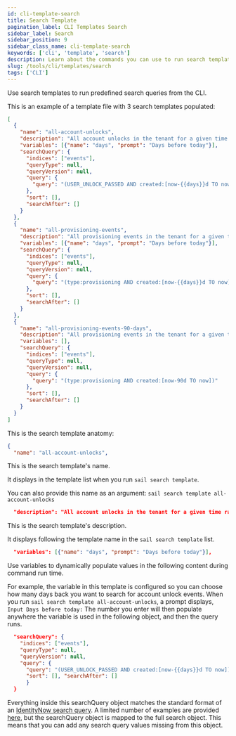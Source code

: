 ```yaml
---
id: cli-template-search
title: Search Template
pagination_label: CLI Templates Search
sidebar_label: Search
sidebar_position: 9
sidebar_class_name: cli-template-search
keywords: ['cli', 'template', 'search']
description: Learn about the commands you can use to run search templates from the CLI.
slug: /tools/cli/templates/search
tags: ['CLI']
---
```


Use search templates to run predefined search queries from the CLI.

This is an example of a template file with 3 search templates populated: 

```json
[
  {
    "name": "all-account-unlocks",
    "description": "All account unlocks in the tenant for a given time range",
    "variables": [{"name": "days", "prompt": "Days before today"}],
    "searchQuery": {
      "indices": ["events"],
      "queryType": null,
      "queryVersion": null,
      "query": {
        "query": "(USER_UNLOCK_PASSED AND created:[now-{{days}}d TO now])"
      },
      "sort": [],
      "searchAfter": []
    }
  },
  {
    "name": "all-provisioning-events",
    "description": "All provisioning events in the tenant for a given time range",
    "variables": [{"name": "days", "prompt": "Days before today"}],
    "searchQuery": {
      "indices": ["events"],
      "queryType": null,
      "queryVersion": null,
      "query": {
        "query": "(type:provisioning AND created:[now-{{days}}d TO now])"
      },
      "sort": [],
      "searchAfter": []
    }
  },
  {
    "name": "all-provisioning-events-90-days",
    "description": "All provisioning events in the tenant for a given time range",
    "variables": [],
    "searchQuery": {
      "indices": ["events"],
      "queryType": null,
      "queryVersion": null,
      "query": {
        "query": "(type:provisioning AND created:[now-90d TO now])"
      },
      "sort": [],
      "searchAfter": []
    }
  }
]
```

This is the search template anatomy:

```json
{
  "name": "all-account-unlocks",
```

This is the search template's name. 

It displays in the template list when you run `sail search template`.

You can also provide this name as an argument: `sail search template all-account-unlocks`

```json
  "description": "All account unlocks in the tenant for a given time range"
```

This is the search template's description. 

It displays following the template name in the `sail search template` list.

```json
  "variables": [{"name": "days", "prompt": "Days before today"}],
```

Use variables to dynamically populate values in the following content during command run time. 

For example, the variable in this template is configured so you can choose how many days back you want to search for account unlock events. When you run `sail search template all-account-unlocks`, a prompt displays, `Input Days before today:` The number you enter will then populate anywhere the variable is used in the following object, and then the query runs. 

```json
  "searchQuery": {
    "indices": ["events"],
    "queryType": null,
    "queryVersion": null,
    "query": {
      "query": "(USER_UNLOCK_PASSED AND created:[now-{{days}}d TO now])" },
      "sort": [], "searchAfter": []
      }
  }
```

Everything inside this searchQuery object matches the standard format of an [IdentityNow search query](https://documentation.sailpoint.com/saas/help/search/building-query.html). A limited number of examples are provided [here](https://developer.sailpoint.com/idn/api/v3/search-post), but the searchQuery object is mapped to the full search object. This means that you can add any search query values missing from this object.

